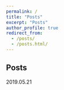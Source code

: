 ```yaml
---
permalink: /
title: "Posts"
excerpt: "Posts"
author_profile: true
redirect_from: 
  - /posts/
  - /posts.html/
---
```

## Posts
2019.05.21 
